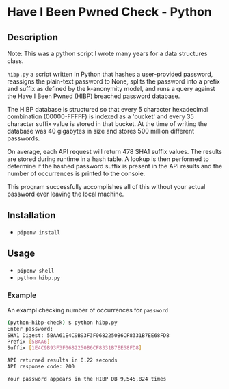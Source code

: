 # Have I Been Pwned Check - Python

## Description

Note: This was a python script I wrote many years for a data structures class.

`hibp.py` a script written in Python that hashes a user-provided password, reassigns the plain-text password to None, splits the password into a prefix and suffix as defined by the k-anonymity model, and runs a query against the Have I Been Pwned (HIBP) breached password database.

The HIBP database is structured so that every 5 character hexadecimal combination (00000-FFFFF) is indexed as a 'bucket' and every 35 character suffix value is stored in that bucket. At the time of writing the database was 40 gigabytes in size and stores 500 million different passwords.

On average, each API request will return 478 SHA1 suffix values. The results are stored during runtime in a hash table. A lookup is then performed to determine if the hashed password suffix is present in the API results and the number of occurrences is printed to the console.

This program successfully accomplishes all of this without your actual password ever leaving the local machine.

## Installation

- `pipenv install`

## Usage

- `pipenv shell`
- `python hibp.py`

### Example

An exampl checking number of occurrences for `password`

```bash
(python-hibp-check) $ python hibp.py
Enter password:
SHA1 Digest: 5BAA61E4C9B93F3F0682250B6CF8331B7EE68FD8
Prefix [5BAA6]
Suffix [1E4C9B93F3F0682250B6CF8331B7EE68FD8]

API returned results in 0.22 seconds
API response code: 200

Your password appears in the HIBP DB 9,545,824 times

```
